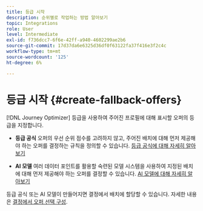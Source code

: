 ```yaml
---
title: 등급 시작
description: 순위별로 작업하는 방법 알아보기
topic: Integrations
role: User
level: Intermediate
exl-id: f736dcc7-6f6e-42ff-a940-4602299ae2b6
source-git-commit: 17d37da6e6325d36df0f63122fa37f416e3f2c4c
workflow-type: tm+mt
source-wordcount: '125'
ht-degree: 6%

---
```


# 등급 시작 {#create-fallback-offers}

[!DNL Journey Optimizer] 등급을 사용하여 주어진 프로필에 대해 표시할 오퍼의 등급을 지정합니다.

* **등급 공식** 오퍼의 우선 순위 점수를 고려하지 않고, 주어진 배치에 대해 먼저 제공해야 하는 오퍼를 결정하는 규칙을 정의할 수 있습니다. [등급 공식에 대해 자세히 알아보기](create-ranking-formulas.md)

* **AI 모델** 여러 데이터 포인트를 활용할 숙련된 모델 시스템을 사용하여 지정된 배치에 대해 먼저 제공해야 하는 오퍼를 결정할 수 있습니다. [AI 모델에 대해 자세히 알아보기](ai-models.md)

등급 공식 또는 AI 모델이 만들어지면 결정에서 배치에 할당할 수 있습니다. 자세한 내용은 [결정에서 오퍼 선택 구성](../offer-activities/configure-offer-selection.md).
